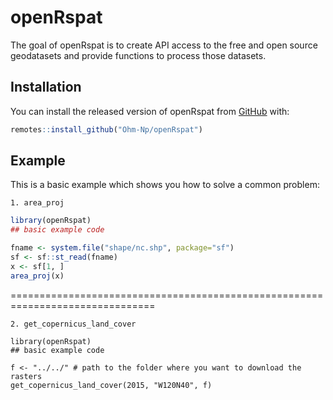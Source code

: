 
# openRspat

<!-- badges: start -->
<!-- badges: end -->

The goal of openRspat is to create API access to the free and open source geodatasets and provide functions to process those datasets.

## Installation

You can install the released version of openRspat from [GitHub](https://github.com/) with:

``` r
remotes::install_github("Ohm-Np/openRspat")
```

## Example

This is a basic example which shows you how to solve a common problem:

`1. area_proj`

``` r
library(openRspat)
## basic example code

fname <- system.file("shape/nc.shp", package="sf")
sf <- sf::st_read(fname)
x <- sf[1, ]
area_proj(x)
```

===============================================================================

`2. get_copernicus_land_cover`

```{r}
library(openRspat)
## basic example code

f <- "../../" # path to the folder where you want to download the rasters
get_copernicus_land_cover(2015, "W120N40", f)
```

